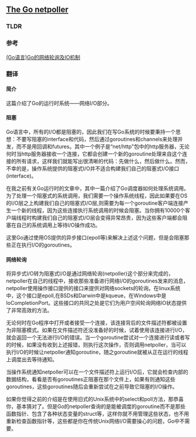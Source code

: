 ## [The Go netpoller](http://morsmachine.dk/netpoller)

### TLDR


### 参考
[(Go语言)Go的网络轮询及IO机制](http://blog.csdn.net/aigoogle/article/details/44196877)

### 翻译

#### 简介
这篇介绍了Go的运行时系统——网络I/O部分。

#### 阻塞
Go语言中，所有的I/O都是阻塞的，因此我们在写Go系统的时候要秉持一个思想：不要写阻塞的interface和代码，然后通过goroutines和channels来处理并发，而不是用回调和futures。其中一个例子是“net/http"包中的http服务器，无论何时当http服务器接收一个连接，它都会创建一个新的goroutine处理来自这个连接的所有请求，这样我们就能写出很清晰的代码：先做什么，然后做什么。然而，不幸的是，操作系统提供的阻塞式I/O并不适合构建我们自己的阻塞式I/O接口(interface)。

在我之前有关Go运行时的文章中，其中一篇介绍了Go调度器如何处理系统调用。为了处理一个阻塞式的系统调用，我们需要一个操作系统线程，因此如果要在OS的I/O层之上构建我们自己的阻塞式I/O层,则需要为每一个goroutine客户端连接产生一个新的线程，因为这些连接执行系统调用的时候会阻塞。当你拥有10000个客户端线程时构建我们自己的阻塞式I/O层会变得异常昂贵，因为这些客户端都会阻塞在自己的系统调用上等待I/O操作成功。

这里Go通过使用OS提供的异步接口(epoll等)来解决上述这个问题，但是会阻塞那些正在执行I/O的goroutines。

#### 网络轮询
将异步式I/O转为阻塞式I/O是通过网络轮询(netpoller)这个部分来完成的，netpoller在自己的线程中，接收那些准备进行网络I/O的goroutines发来的消息，netpoller使用操作接口提供的接口来提供对网络sockets的轮询。在linux系统中，这个接口是epoll,在BSDs和Darwin中是kqueue，在Windows中是IoCompletionPort。这些接口的共同之处是它们为用户空间轮询网络IO状态提供了非常高效的方法。

无论何时在Go程序中打开或者接受一个连接，该连接背后的文件描述符都被设置为非阻塞模式。如果在文件描述符还没准备好的时候，试着使用该连接进行I/O，就会返回一个无法进行I/O的错误。当一个goroutine尝试对一个连接进行读或者写的时候，如果没有收到上述报错，则执行这次操作，否则调用netpoller，当可以执行I/O的时候让netpoller通知goroutine，随之goroutine就被从正在运行的线程上调度出去等待通知。

当操作系统通知netpoller可以在一个文件描述符上运行I/O后，它就会检查内部的数据结构，看看是否有goroutines正阻塞在那个文件上，如果有则通知这些goroutines，这些goroutines随后会重新尝试在之前导致它阻塞的I/O操作。

如果你觉得之前的介绍是在使用旧式的Unix系统中的select和poll方法，那恭喜你，基本猜对了。但是Go的netpoller查询的是能被调度的goroutine而不是那些函数指针、包含了各种状态变量的struct等，这样你就不用管理这些状态，也不用重新检查函数指针等，这些都是你在传统Unix网络I/O需要操心的问题，Go中不需要。